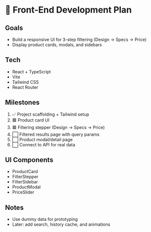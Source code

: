 # 🎨 Front-End Development Plan

## Goals
- Build a responsive UI for 3-step filtering (Design → Specs → Price)
- Display product cards, modals, and sidebars

## Tech
- React + TypeScript
- Vite
- Tailwind CSS
- React Router

## Milestones
1. ✅ Project scaffolding + Tailwind setup
2. 🟩 Product card UI
3. 🟩 Filtering stepper (Design → Specs → Price)
4. ⬜ Filtered results page with query params
5. ⬜ Product modal/detail page
6. ⬜ Connect to API for real data

## UI Components
- ProductCard
- FilterStepper
- FilterSidebar
- ProductModal
- PriceSlider

## Notes
- Use dummy data for prototyping
- Later: add search, history cache, and animations
